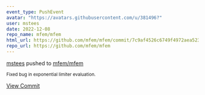 ```yaml
---
event_type: PushEvent
avatar: "https://avatars.githubusercontent.com/u/381496?"
user: mstees
date: 2022-12-08
repo_name: mfem/mfem
html_url: https://github.com/mfem/mfem/commit/7c9af4526c6749f4972aea523cb1c9b0849a51de
repo_url: https://github.com/mfem/mfem
---
```


<a href='https://github.com/mstees' target='_blank'>mstees</a> pushed to <a href='https://github.com/mfem/mfem' target='_blank'>mfem/mfem</a>

<small>Fixed bug in exponential limiter evaluation.</small>

<a href='https://github.com/mfem/mfem/commit/7c9af4526c6749f4972aea523cb1c9b0849a51de' target='_blank'>View Commit</a>